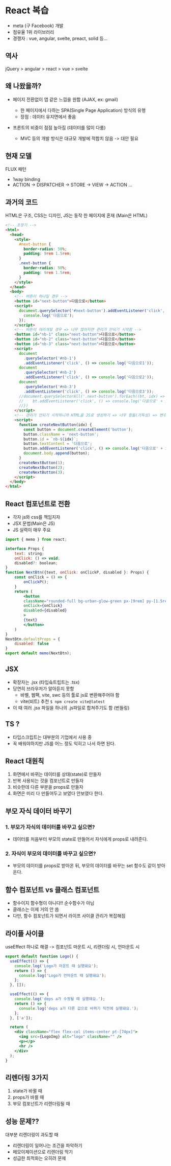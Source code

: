 # React 복습

- meta (구 Facebook) 개발
- 점유율 1위 라이브러리
- 경쟁자 : vue, angular, svelte, preact, solid 등...

## 역사

jQuery > angular > react > vue > svelte

## 왜 나왔을까?

- 페이지 전환없이 앱 같은 느낌을 원함 (AJAX, ex: gmail)

  - 한 페이지에서 다하는 SPA(Single Page Application) 방식의 유행
  - 장점 : 데이터 유지면에서 좋음

- 프론트의 비중이 점점 높아짐 (데이터를 많이 다룸)
  - MVC 등의 개발 방식은 대규모 개발에 적합치 않음 -> 대안 필요

## 현재 모델

FLUX 패턴

- 1way binding
- ACTION -> DISPATCHER -> STORE -> VIEW -> ACTION ...

## 과거의 코드

HTML은 구조, CSS는 디자인, JS는 동작
한 페이지에 혼재 (Main은 HTML)

```html
<!-- 초창기 -->
<html>
  <head>
    <style>
      #next-button {
        border-radius: 50%;
        padding: 9rem 1.5rem;
      }
      .next-button {
        border-radius: 50%;
        padding: 9rem 1.5rem;
      }
    </style>
  </head>
  <body>
    <!-- 버튼이 하나일 경우 -->
    <button id="next-button">다음으로</button>
    <script>
      document.querySelector('#next-button').addEventListener('click', () => {
        console.log('다음으로');
      });
    </script>
    <!-- 버튼이 여러개일 경우 => 너무 많아지면 관리가 안되기 시작함 -->
    <button id="nb-1" class="next-button">다음으로</button>
    <button id="nb-2" class="next-button">다음으로</button>
    <button id="nb-3" class="next-button">다음으로</button>
    <script>
      document
        .querySelector('#nb-1')
        .addEventListener('click', () => console.log('다음으로1'));
      document
        .querySelector('#nb-2')
        .addEventListener('click', () => console.log('다음으로2'));
      document
        .querySelector('#nb-3')
        .addEventListener('click', () => console.log('다음으로3'));
      //document.querySelectorAll('.next-button').forEach((bt, idx) => {
      //    bt.addEventListener('click', () => console.log('다음으로' + idx))
      //})
    </script>
    <!-- 관리가 안되기 시작하니까 HTML을 JS로 생성하기 => 너무 힘듦(가독성) => 변수 겹침 등의 문제 -->
    <script>
      function createNextButton(idx) {
        const button = document.createElement('button');
        button.className = 'next-button';
        button.id = `nb-${idx}`;
        button.textContent = '다음으로';
        button.addEventListener('click', () => console.log('다음으로' + idx));
        document.body.append(button);
      }
      createNextButton(1);
      createNextButton(2);
      createNextButton(3);
    </script>
  </body>
</html>
```

## React 컴포넌트로 전환

- 각자 js와 css를 책임지자
- JSX 문법(Main은 JS)
- JS 실력이 매우 주요

```jsx
import { memo } from react;

interface Props {
    text: string;
    onClick: () => void;
    disabled?: boolean;
}
function NextBtn({text, onClick: onClickP, disabled }: Props) {
    const onClick = () => {
        onClickP();
    }
    return (
        <button
        className="rounded-full bg-urban-glow-green px-[9rem] py-[1.5rem] text-3xl text-bg-black"
        onClick={onClick}
        disabled={disabled}
        >
        {text}
        </button>
    )
}
NextBtn.defaultProps = {
    disabled: false
}
export default memo(NextBtn);
```

## JSX

- 확장자는 .jsx (타입슼트립트는 .tsx)
- 당연히 브라우저가 알아듣지 못함
  - 바벨, 웹팩, vite, swc 등의 툴로 js로 변환해주어야 함
  - vite(비트) 추천
    `$ npm create vite@latest`
- 이 때 여러 .jsx 파일을 하나의 .js파일로 합쳐주기도 함 (번들링)

## TS ?

- 타입스크립트는 대부분의 기업에서 사용 중
- 꼭 배워야하지만 JS를 어느 정도 익히고 나서 하면 된다.

## React 대원칙

1. 화면에서 바뀌는 데이터를 상태(state)로 만들자
2. 반복 사용되는 것을 컴포넌트로 만들자
3. 비슷한데 다른 부분을 props로 만들자
4. 화면은 미리 다 만들어두고 보였다 안보였다 한다.

## 부모 자식 데이터 바꾸기

### 1. 부모가 자식의 데이터를 바꾸고 싶으면?

- 데이터를 처음부터 부모의 state로 만들어서 자식에게 props로 내려준다.

### 2. 자식이 부모의 데이터를 바꾸고 싶으면?

- 부모의 데이터를 props로 받아온 뒤, 부모의 데이터를 바꾸는 set 함수도 같이 받아온다.

## 함수 컴포넌트 vs 클래스 컴포넌트

- 함수이지 함수형이 아니다!! 순수함수가 아님
- 클래스는 이제 거의 안 씀
- 다만, 함수 컴포넌트가 되면서 라이프 사이클 관리가 복잡해짐

## 라이플 사이클

useEffect 하나로 해결
-> 컴포넌트 마운트 시, 리렌더링 시, 언마운트 시

```jsx
export default function Logo() {
  useEffect(() => {
    console.log('Logo가 마운트 때 실행돼요');
    return () => {
      console.log('Logo가 언마운트 때 실행돼요');
    };
  }, []);

  useEffect(() => {
    console.log('deps a가 수정될 때 실행돼요.');
    return () => {
      console.log('deps a가 다른 값으로 바뀌기 직전에 실행돼요.');
    };
  }, ['a']);

  return (
    <div className="flex flex-col items-center pt-[74px]">
      <img src={LogoImg} alt="logo" className="" />
      <p></p>
      <hr />
    </div>
  );
}
```

## 리렌더링 3가지

1. state가 바뀔 때
2. props가 바뀔 때
3. 부모 컴포넌트가 리렌더링될 때

## 성능 문제??

대부분 리렌더링이 과도할 때

- 리렌더링이 일어나는 조건을 파악하기
- 메모이제이션으로 리렌더링 막기
- 성급한 최적화는 오히려 문제
